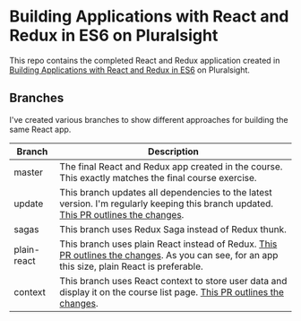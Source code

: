 # Building Applications with React and Redux in ES6 on Pluralsight

This repo contains the completed React and Redux application created in [Building Applications with React and Redux in ES6](https://app.pluralsight.com/library/courses/react-redux-react-router-es6) on Pluralsight.

## Branches

I've created various branches to show different approaches for building the same React app.

| Branch | Description |
|--------|-------------|
| master | The final React and Redux app created in the course. This exactly matches the final course exercise.|
| update | This branch updates all dependencies to the latest version. I'm regularly keeping this branch updated. [This PR outlines the changes](https://github.com/coryhouse/pluralsight-redux-app-used-to-build-script/pull/1). |
| sagas | This branch uses Redux Saga instead of Redux thunk. |
| plain-react | This branch uses plain React instead of Redux. [This PR outlines the changes](https://github.com/coryhouse/pluralsight-redux-app-used-to-build-script/pull/10). As you can see, for an app this size, plain React is preferable.|
| context | This branch uses React context to store user data and display it on the course list page. [This PR outlines the changes](https://github.com/coryhouse/pluralsight-redux-app-used-to-build-script/pull/11). |
